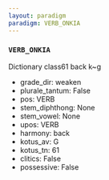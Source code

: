 ```yaml
---
layout: paradigm
paradigm: VERB_ONKIA
---
```

### ` VERB_ONKIA `

Dictionary class61 back k~g
* grade_dir: weaken
* plurale_tantum: False
* pos: VERB
* stem_diphthong: None
* stem_vowel: None
* upos: VERB
* harmony: back
* kotus_av: G
* kotus_tn: 61
* clitics: False
* possessive: False
